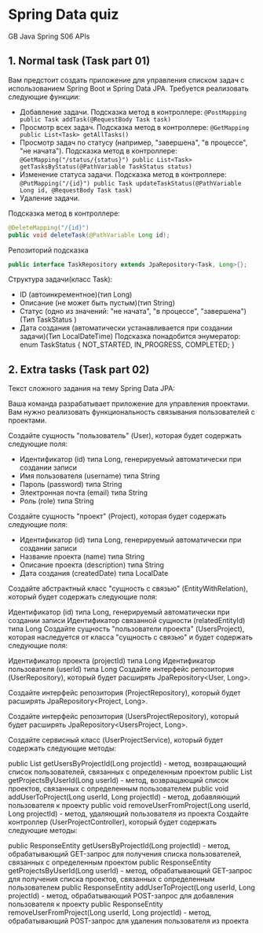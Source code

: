 # Spring Data quiz
GB Java Spring S06 APIs  

## 1. Normal task (Task part 01)
Вам предстоит создать приложение для управления списком задач с использованием Spring Boot и Spring Data JPA. Требуется реализовать следующие функции:
* Добавление задачи. Подсказка метод в контроллере: `@PostMapping public Task addTask(@RequestBody Task task)`
* Просмотр всех задач. Подсказка метод в контроллере: `@GetMapping public List<Task> getAllTasks()`
* Просмотр задач по статусу (например, "завершена", "в процессе", "не начата"). Подсказка метод в контроллере: `@GetMapping("/status/{status}") public List<Task> getTasksByStatus(@PathVariable TaskStatus status)`
* Изменение статуса задачи. Подсказка метод в контроллере: `@PutMapping("/{id}") public Task updateTaskStatus(@PathVariable Long id, @RequestBody Task task)`
* Удаление задачи.  

Подсказка метод в контроллере:
```java
@DeleteMapping("/{id}") 
public void deleteTask(@PathVariable Long id);
```
Репозиторий подсказка 
```java
public interface TaskRepository extends JpaRepository<Task, Long>{};
```   
Структура задачи(класс Task):
- ID (автоинкрементное)(тип Long)
- Описание (не может быть пустым)(тип String)
- Статус (одно из значений: "не начата", "в процессе", "завершена")(Тип TaskStatus )
- Дата создания (автоматически устанавливается при создании задачи)(Тип LocalDateTime)
  Подсказка понадобится энумератор:
  enum TaskStatus {
  NOT_STARTED, IN_PROGRESS, COMPLETED;
  }  


## 2. Extra tasks (Task part 02)

Текст сложного задания на тему Spring Data JPA:

Ваша команда разрабатывает приложение для управления проектами. Вам нужно реализовать функциональность связывания пользователей с проектами.

Создайте сущность "пользователь" (User), которая будет содержать следующие поля:

- Идентификатор (id) типа Long, генерируемый автоматически при создании записи  
- Имя пользователя (username) типа String  
- Пароль (password) типа String  
- Электронная почта (email) типа String  
- Роль (role) типа String  

Создайте сущность "проект" (Project), которая будет содержать следующие поля:

- Идентификатор (id) типа Long, генерируемый автоматически при создании записи
- Название проекта (name) типа String
- Описание проекта (description) типа String
- Дата создания (createdDate) типа LocalDate  

Создайте абстрактный класс "сущность с связью" (EntityWithRelation), который будет содержать следующие поля:

Идентификатор (id) типа Long, генерируемый автоматически при создании записи
Идентификатор связанной сущности (relatedEntityId) типа Long
Создайте сущность "пользователи проекта" (UsersProject), которая наследуется от класса "сущность с связью" и будет содержать следующие поля:

Идентификатор проекта (projectId) типа Long
Идентификатор пользователя (userId) типа Long
Создайте интерфейс репозитория (UserRepository), который будет расширять JpaRepository<User, Long>.

Создайте интерфейс репозитория (ProjectRepository), который будет расширять JpaRepository<Project, Long>.

Создайте интерфейс репозитория (UsersProjectRepository), который будет расширять JpaRepository<UsersProject, Long>.

Создайте сервисный класс (UserProjectService), который будет содержать следующие методы:

public List getUsersByProjectId(Long projectId) - метод, возвращающий список пользователей, связанных с определенным проектом
public List getProjectsByUserId(Long userId) - метод, возвращающий список проектов, связанных с определенным пользователем
public void addUserToProject(Long userId, Long projectId) - метод, добавляющий пользователя к проекту
public void removeUserFromProject(Long userId, Long projectId) - метод, удаляющий пользователя из проекта
Создайте контроллер (UserProjectController), который будет содержать следующие методы:

public ResponseEntity<List> getUsersByProjectId(Long projectId) - метод, обрабатывающий GET-запрос для получения списка пользователей, связанных с определенным проектом
public ResponseEntity<List> getProjectsByUserId(Long userId) - метод, обрабатывающий GET-запрос для получения списка проектов, связанных с определенным пользователем
public ResponseEntity addUserToProject(Long userId, Long projectId) - метод, обрабатывающий POST-запрос для добавления пользователя к проекту
public ResponseEntity removeUserFromProject(Long userId, Long projectId) - метод, обрабатывающий POST-запрос для удаления пользователя из проекта



